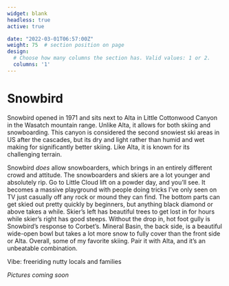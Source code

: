 ```yaml
---
widget: blank
headless: true
active: true

date: "2022-03-01T06:57:00Z"
weight: 75  # section position on page
design:
  # Choose how many columns the section has. Valid values: 1 or 2.
  columns: '1'
---
```


# Snowbird
Snowbird opened in 1971 and sits next to Alta in Little Cottonwood Canyon in the Wasatch mountain range. Unlike Alta, it allows for both skiing and snowboarding. This canyon is considered the second snowiest ski areas in US after the cascades, but its dry and light rather than humid and wet making for significantly better skiing. Like Alta, it is known for its challenging terrain.

Snowbird *does* allow snowboarders, which brings in an entirely different crowd and attitude. The snowboarders and skiers are a lot younger and absolutely rip. Go to Little Cloud lift on a powder day, and you’ll see. It becomes a massive playground with people doing tricks I’ve only seen on TV just casually off any rock or mound they can find. The bottom parts can get skied out pretty quickly by beginners, but anything black diamond or above takes a while. Skier’s left has beautiful trees to get lost in for hours while skier’s right has good steeps. Without the drop in, hot foot gully is Snowbird’s response to Corbet’s. Mineral Basin, the back side, is a beautiful wide-open bowl but takes a lot more snow to fully cover than the front side or Alta. Overall, some of my favorite skiing. Pair it with Alta, and it’s an unbeatable combination.  

Vibe: freeriding nutty locals and families

*Pictures coming soon*
